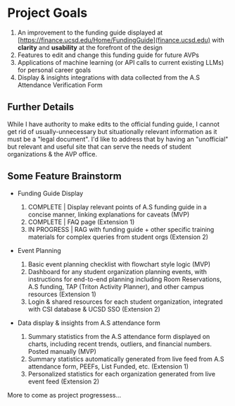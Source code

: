 # Project Goals

1) An improvement to the funding guide displayed at [https://finance.ucsd.edu/Home/FundingGuide](finance.ucsd.edu) with **clarity** and **usability** at the forefront of the design 
2) Features to edit and change this funding guide for future AVPs
4) Applications of machine learning (or API calls to current existing LLMs) for personal career goals
5) Display & insights integrations with data collected from the A.S Attendance Verification Form

## Further Details
While I have authority to make edits to the official funding guide, I cannot get rid of usually-unnecessary but situationally relevant information as it must be a "legal document". I'd like to address that by having
an "unofficial" but relevant and useful site that can serve the needs of student organizations & the AVP office.

## Some Feature Brainstorm

* Funding Guide Display
  1) COMPLETE | Display relevant points of A.S funding guide in a concise manner, linking explanations for caveats (MVP)
  2) COMPLETE | FAQ page (Extension 1)
  3) IN PROGRESS | RAG with funding guide + other specific training materials for complex queries from student orgs (Extension 2)

* Event Planning
  1) Basic event planning checklist with flowchart style logic (MVP)
  2) Dashboard for any student organization planning events, with instructions for end-to-end planning including Room Reservations, A.S funding, TAP (Triton Activity Planner), and other campus resources (Extension 1)
  3) Login & shared resources for each student organization, integrated with CSI database & UCSD SSO (Extension 2)
 
* Data display & insights from A.S attendance form
  1) Summary statistics from the A.S attendance form displayed on charts, including recent trends, outliers, and financial numbers. Posted manually (MVP)
  2) Summary statistics automatically generated from live feed from A.S attendance form, PEEFs, List Funded, etc. (Extension 1)
  3) Personalized statistics for each organization generated from live event feed (Extension 2)
 
More to come as project progressess...
